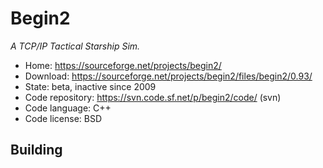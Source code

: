 # Begin2

_A TCP/IP Tactical Starship Sim._

- Home: https://sourceforge.net/projects/begin2/
- Download: https://sourceforge.net/projects/begin2/files/begin2/0.93/
- State: beta, inactive since 2009
- Code repository: https://svn.code.sf.net/p/begin2/code/ (svn)
- Code language: C++
- Code license: BSD

## Building

